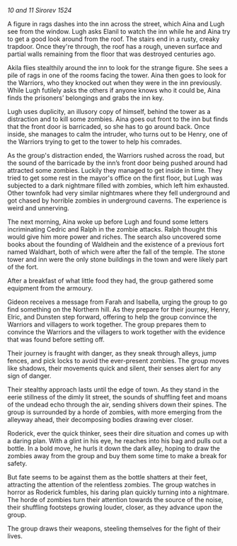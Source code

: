 *10 and 11 Sirorev 1524*

A figure in rags dashes into the inn across the street, which Aina and Lugh see from the window. Lugh asks Elanil to watch the inn while he and Aina try to get a good look around from the roof. The stairs end in a rusty, creaky trapdoor. Once they're through, the roof has a rough, uneven surface and partial walls remaining from the floor that was destroyed centuries ago.

Akila flies stealthily around the inn to look for the strange figure. She sees a pile of rags in one of the rooms facing the tower. Aina then goes to look for the Warriors, who they knocked out when they were in the inn previously. While Lugh futilely asks the others if anyone knows who it could be, Aina finds the prisoners’ belongings and grabs the inn key.

Lugh uses duplicity, an illusory copy of himself, behind the tower as a distraction and to kill some zombies. Aina goes out front to the inn but finds that the front door is barricaded, so she has to go around back. Once inside, she manages to calm the intruder, who turns out to be Henry, one of the Warriors trying to get to the tower to help his comrades.

As the group's distraction ended, the Warriors rushed across the road, but the sound of the barricade by the inn’s front door being pushed around had attracted some zombies. Luckily they managed to get inside in time. They tried to get some rest in the mayor's office on the first floor, but Lugh was subjected to a dark nightmare filled with zombies, which left him exhausted. Other townfolk had very similar nightmares where they fell underground and got chased by horrible zombies in underground caverns. The experience is weird and unnerving.

The next morning, Aina woke up before Lugh and found some letters incriminating Cedric and Ralph in the zombie attacks. Ralph thought this would give him more power and riches. The search also uncovered some books about the founding of Waldhein and the existence of a previous fort named Waldhart, both of which were after the fall of the temple. The stone tower and inn were the only stone buildings in the town and were likely part of the fort.

After a breakfast of what little food they had, the group gathered some equipment from the armoury.

Gideon receives a message from Farah and Isabella, urging the group to go find something on the Northern hill. As they prepare for their journey, Henry, Elric, and Dunsten step forward, offering to help the group convince the Warriors and villagers to work together. The group prepares them to convince the Warriors and the villagers to work together with the evidence that was found before setting off.

Their journey is fraught with danger, as they sneak through alleys, jump fences, and pick locks to avoid the ever-present zombies. The group moves like shadows, their movements quick and silent, their senses alert for any sign of danger.

Their stealthy approach lasts until the edge of town. As they stand in the eerie stillness of the dimly lit street, the sounds of shuffling feet and moans of the undead echo through the air, sending shivers down their spines. The group is surrounded by a horde of zombies, with more emerging from the alleyway ahead, their decomposing bodies drawing ever closer.

Roderick, ever the quick thinker, sees their dire situation and comes up with a daring plan. With a glint in his eye, he reaches into his bag and pulls out a bottle. In a bold move, he hurls it down the dark alley, hoping to draw the zombies away from the group and buy them some time to make a break for safety.

But fate seems to be against them as the bottle shatters at their feet, attracting the attention of the relentless zombies. The group watches in horror as Roderick fumbles, his daring plan quickly turning into a nightmare. The horde of zombies turn their attention towards the source of the noise, their shuffling footsteps growing louder, closer, as they advance upon the group.

The group draws their weapons, steeling themselves for the fight of their lives.